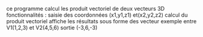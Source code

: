 ce programme calcul les produit vectoriel de deux vecteurs 3D
fonctionnalités :
saisie des coordonnées (x1,y1,z1) et(x2,y2,z2)
calcul du produit vectoriel 
affiche les résultats sous forme des vecteur 
exemple
entre
V1(1,2,3) et V2(4,5,6)
sortie
(-3,6,-3)
